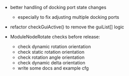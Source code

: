 * better handling of docking port state changes
	* especially to fix adjusting multiple docking ports

* refactor checkGuiActive() to remove the guiList[] logic

* ModuleNodeRotate checks before release:
	* check dynamic rotation orientation
	* check static rotation orientation
	* check rotation angle orientation
	* check dynamic delta orientation
	* write some docs and example cfg

